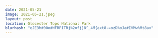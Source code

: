 ```yaml
---
date: 2021-05-21
image: 2021-05-21.jpeg
layout: post
location: Glocester Tops National Park
blurhash: "eJE3h#00o#NFRPITRj%2ofj]8^_4M{axt8-=ozD%oJa#IVMw%Mt8ax"
---
```



